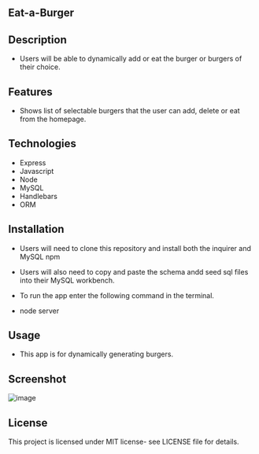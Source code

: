## Eat-a-Burger

## Description

- Users will be able to dynamically add or eat the burger or burgers of their choice.

## Features

- Shows list of selectable burgers that the user can add, delete or eat from the homepage.

## Technologies

- Express
- Javascript
- Node
- MySQL
- Handlebars
- ORM

## Installation

- Users will need to clone this repository and install both the inquirer and MySQL npm

- Users will also need to copy and paste the schema andd seed sql files into their MySQL workbench.

- To run the app enter the following command in the terminal.

- node server

## Usage

- This app is for dynamically generating burgers.

## Screenshot

![image](https://user-images.githubusercontent.com/71462708/109590453-062cf180-7ada-11eb-9210-ee6b1e782fa4.png)

## License

This project is licensed under MIT license- see LICENSE file for details.
